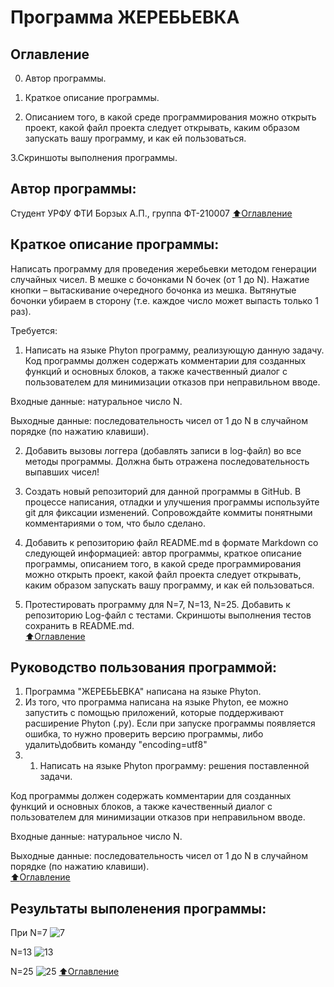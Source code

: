 # Программа ЖЕРЕБЬЕВКА

## Оглавление

0. Автор программы.

1. Краткое описание программы.

2. Описанием того, в какой среде программирования можно открыть проект, какой файл проекта следует открывать, каким образом запускать вашу программу, и как ей пользоваться.

3.Скриншоты выполнения программы. 

## Автор программы:
Cтудент УРФУ ФТИ  Борзых А.П., группа ФТ-210007
[:arrow_up:Оглавление](#Оглавление)

## Краткое описание программы:
Написать программу для проведения жеребьевки методом генерации случайных чисел. 
В мешке с бочонками N бочек (от 1 до N). 
Нажатие кнопки – вытаскивание очередного бочонка из мешка. 
Вытянутые бочонки убираем в сторону (т.е. каждое число может выпасть только 1 раз).

Требуется:  
1. Написать на языке Phyton программу, реализующую данную задачу. 
Код программы должен содержать комментарии для созданных функций и основных блоков, а также качественный диалог с пользователем для минимизации отказов при неправильном вводе. 

Входные данные: натуральное число N.  

Выходные данные: последовательность чисел от 1 до N в случайном порядке (по нажатию клавиши). 

2. Добавить вызовы логгера (добавлять записи в log-файл) во все методы программы. Должна быть отражена последовательность выпавших чисел! 

3. Создать новый репозиторий для данной программы в GitHub. В процессе написания, отладки и улучшения программы используйте git для фиксации изменений. Сопровождайте коммиты понятными комментариями о том, что было сделано.  

4. Добавить к репозиторию файл README.md в формате Markdown со следующей информацией: автор программы, краткое описание программы, описанием того, в какой среде программирования можно открыть проект, какой файл проекта следует открывать, каким образом запускать вашу программу, и как ей пользоваться. 

5. Протестировать программу для N=7, N=13, N=25. Добавить к репозиторию Log-файл с тестами. Скриншоты выполнения тестов сохранить в README.md.    
[:arrow_up:Оглавление](#Оглавление)

## Руководство пользования программой:
1. Программа "ЖЕРЕБЬЕВКА" написана на языке Phyton.
2. Из того, что программа написана на языке Phyton, ее можно запустить с помощью приложений, которые поддерживают расширение Phyton (.py). Если при запуске программы появляется ошибка, то нужно проверить версию программы, либо удалить\добвить команду "encoding=utf8"
3. 1. Написать на языке Phyton программу: решения поставленной задачи.  

Код программы должен содержать комментарии для созданных функций и основных блоков, а также качественный диалог с пользователем для минимизации отказов при неправильном вводе. 

Входные данные: натуральное число N.

Выходные данные: последовательность чисел от 1 до N в случайном порядке (по нажатию клавиши).   
[:arrow_up:Оглавление](#Оглавление)

## Результаты выполенения программы:
При N=7
![7](https://user-images.githubusercontent.com/112753125/200110801-efe14c4b-98f1-409d-a983-eb6d9a9dcdbc.png)

N=13
![13](https://user-images.githubusercontent.com/112753125/200110802-07dd84f0-ab23-4d51-b67f-91f4d2a38a6d.png)

N=25
![25](https://user-images.githubusercontent.com/112753125/200110805-52a5eb12-ba35-41be-9e6f-c8371b5546b3.png)
[:arrow_up:Оглавление](#Оглавление)

